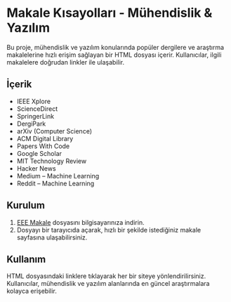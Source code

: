 # Makale Kısayolları - Mühendislik & Yazılım

Bu proje, mühendislik ve yazılım konularında popüler dergilere ve araştırma makalelerine hızlı erişim sağlayan bir HTML dosyası içerir. Kullanıcılar, ilgili makalelere doğrudan linkler ile ulaşabilir.

## İçerik

- IEEE Xplore
- ScienceDirect
- SpringerLink
- DergiPark
- arXiv (Computer Science)
- ACM Digital Library
- Papers With Code
- Google Scholar
- MIT Technology Review
- Hacker News
- Medium – Machine Learning
- Reddit – Machine Learning

## Kurulum

1. [EEE Makale](index.html) dosyasını bilgisayarınıza indirin.
2. Dosyayı bir tarayıcıda açarak, hızlı bir şekilde istediğiniz makale sayfasına ulaşabilirsiniz.

## Kullanım

HTML dosyasındaki linklere tıklayarak her bir siteye yönlendirilirsiniz. Kullanıcılar, mühendislik ve yazılım alanlarında en güncel araştırmalara kolayca erişebilir.

